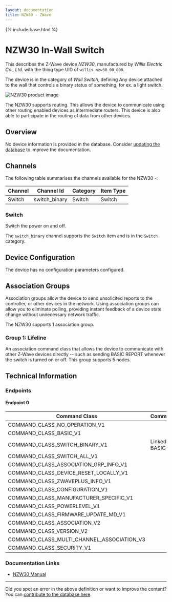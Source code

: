 ```yaml
---
layout: documentation
title: NZW30 - ZWave
---
```


{% include base.html %}

# NZW30 In-Wall Switch
This describes the Z-Wave device *NZW30*, manufactured by *Willis Electric Co., Ltd.* with the thing type UID of ```willis_nzw30_00_000```.

The device is in the category of *Wall Switch*, defining Any device attached to the wall that controls a binary status of something, for ex. a light switch.

![NZW30 product image](https://www.cd-jackson.com/zwave_device_uploads/776/776_default.jpg)


The NZW30 supports routing. This allows the device to communicate using other routing enabled devices as intermediate routers.  This device is also able to participate in the routing of data from other devices.

## Overview

No device information is provided in the database. Consider [updating the database](http://www.cd-jackson.com/index.php/zwave/zwave-device-database/zwave-device-list/devicesummary/776) to improve the documentation.

## Channels

The following table summarises the channels available for the NZW30 -:

| Channel | Channel Id | Category | Item Type |
|---------|------------|----------|-----------|
| Switch | switch_binary | Switch | Switch | 

### Switch

Switch the power on and off.

The ```switch_binary``` channel supports the ```Switch``` item and is in the ```Switch``` category.



## Device Configuration

The device has no configuration parameters configured.

## Association Groups

Association groups allow the device to send unsolicited reports to the controller, or other devices in the network. Using association groups can allow you to eliminate polling, providing instant feedback of a device state change without unnecessary network traffic.

The NZW30 supports 1 association group.

### Group 1: Lifeline


An association command class that allows the device to communicate with other Z-Wave devices directly -- such as sending BASIC REPORT whenever the switch is turned on or off.
This group supports 5 nodes.

## Technical Information

### Endpoints

#### Endpoint 0

| Command Class | Comment |
|---------------|---------|
| COMMAND_CLASS_NO_OPERATION_V1| |
| COMMAND_CLASS_BASIC_V1| |
| COMMAND_CLASS_SWITCH_BINARY_V1| Linked to BASIC|
| COMMAND_CLASS_SWITCH_ALL_V1| |
| COMMAND_CLASS_ASSOCIATION_GRP_INFO_V1| |
| COMMAND_CLASS_DEVICE_RESET_LOCALLY_V1| |
| COMMAND_CLASS_ZWAVEPLUS_INFO_V1| |
| COMMAND_CLASS_CONFIGURATION_V1| |
| COMMAND_CLASS_MANUFACTURER_SPECIFIC_V1| |
| COMMAND_CLASS_POWERLEVEL_V1| |
| COMMAND_CLASS_FIRMWARE_UPDATE_MD_V1| |
| COMMAND_CLASS_ASSOCIATION_V2| |
| COMMAND_CLASS_VERSION_V2| |
| COMMAND_CLASS_MULTI_CHANNEL_ASSOCIATION_V3| |
| COMMAND_CLASS_SECURITY_V1| |

### Documentation Links

* [NZW30 Manual](https://www.cd-jackson.com/zwave_device_uploads/776/NZW30manual171102.pdf)

---

Did you spot an error in the above definition or want to improve the content?
You can [contribute to the database here](http://www.cd-jackson.com/index.php/zwave/zwave-device-database/zwave-device-list/devicesummary/776).
